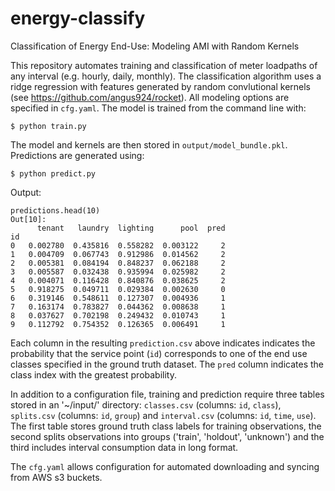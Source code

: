 # energy-classify
Classification of Energy End-Use: Modeling AMI with Random Kernels

This repository automates training and classification of meter loadpaths of any interval (e.g. hourly, daily, monthly). The classification algorithm uses a ridge regression with features generated by random convlutional kernels (see https://github.com/angus924/rocket). All modeling options are specified in `cfg.yaml`. The model is trained from the command line with:

```$ python train.py```

The model and kernels are then stored in `output/model_bundle.pkl`. Predictions are generated using:

```$ python predict.py```

Output:
```
predictions.head(10)
Out[10]: 
      tenant   laundry  lighting      pool  pred
id                                              
0   0.002780  0.435816  0.558282  0.003122     2
1   0.004709  0.067743  0.912986  0.014562     2
2   0.005381  0.084194  0.848237  0.062188     2
3   0.005587  0.032438  0.935994  0.025982     2
4   0.004071  0.116428  0.840876  0.038625     2
5   0.918275  0.049711  0.029384  0.002630     0
6   0.319146  0.548611  0.127307  0.004936     1
7   0.163174  0.783827  0.044362  0.008638     1
8   0.037627  0.702198  0.249432  0.010743     1
9   0.112792  0.754352  0.126365  0.006491     1
```

Each column in the resulting `prediction.csv` above indicates indicates the probability that the service point (`id`) corresponds to one of the end use classes specified in the ground truth dataset. The `pred` column indicates the class index with the greatest probability.


In addition to a configuration file, training and prediction require three tables stored in an '~/input/' directory: `classes.csv` (columns: `id`, `class`), `splits.csv` (columns: `id`, `group`) and `interval.csv` (columns: `id`, `time`, `use`). The first table stores ground truth class labels for training observations, the second splits observations into groups ('train', 'holdout', 'unknown') and the third includes interval consumption data in long format. 

The `cfg.yaml` allows configuration for automated downloading and syncing from AWS s3 buckets.

